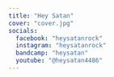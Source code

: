 ```yaml
---
title: "Hey Satan"
cover: "cover.jpg"
socials:
  facebook: "heysatanrock"
  instagram: "heysatanrock"
  bandcamp: "heysatan"
  youtube: "@heysatan4486"
---
```



